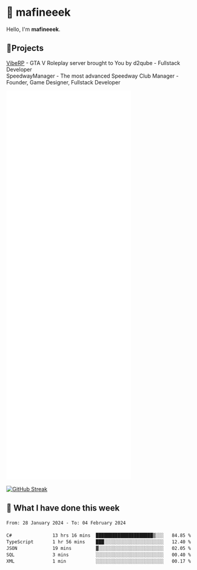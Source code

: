 # 👋 mafineeek
Hello, I'm **mafineeek**.

## 📝Projects

[VibeRP](https://v-rp.pl) - GTA V Roleplay server brought to You by d2qube - Fullstack Developer<br/>
SpeedwayManager - The most advanced Speedway Club Manager - Founder, Game Designer, Fullstack Developer


![](./github-metrics.svg)

[![GitHub Streak](https://streak-stats.demolab.com/?user=mafineeek)](https://git.io/streak-stats)

## 📰 What I have done this week
<!--START_SECTION:waka-->

```txt
From: 28 January 2024 - To: 04 February 2024

C#               13 hrs 16 mins  █████████████████████▒░░░   84.85 %
TypeScript       1 hr 56 mins    ███░░░░░░░░░░░░░░░░░░░░░░   12.40 %
JSON             19 mins         ▓░░░░░░░░░░░░░░░░░░░░░░░░   02.05 %
SQL              3 mins          ░░░░░░░░░░░░░░░░░░░░░░░░░   00.40 %
XML              1 min           ░░░░░░░░░░░░░░░░░░░░░░░░░   00.17 %
```

<!--END_SECTION:waka-->
